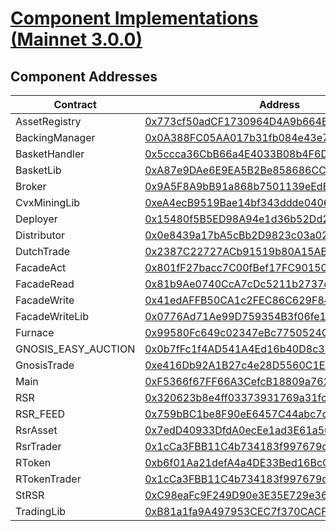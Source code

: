 # [Component Implementations (Mainnet 3.0.0)](https://etherscan.io/undefined)
## Component Addresses
| Contract | Address | Version |
| --- | --- | --- |
| AssetRegistry | [0x773cf50adCF1730964D4A9b664BaEd4b9FFC2450](https://etherscan.io/0x773cf50adCF1730964D4A9b664BaEd4b9FFC2450) | 3.0.0 |
| BackingManager | [0x0A388FC05AA017b31fb084e43e7aEaFdBc043080](https://etherscan.io/0x0A388FC05AA017b31fb084e43e7aEaFdBc043080) | 3.0.0 |
| BasketHandler | [0x5ccca36CbB66a4E4033B08b4F6D7bAc96bA55cDc](https://etherscan.io/0x5ccca36CbB66a4E4033B08b4F6D7bAc96bA55cDc) | 3.0.0 |
| BasketLib | [0xA87e9DAe6E9EA5B2Be858686CC6c21B953BfE0B8](https://etherscan.io/0xA87e9DAe6E9EA5B2Be858686CC6c21B953BfE0B8) | N/A |
| Broker | [0x9A5F8A9bB91a868b7501139eEdB20dC129D28F04](https://etherscan.io/0x9A5F8A9bB91a868b7501139eEdB20dC129D28F04) | 3.0.0 |
| CvxMiningLib | [0xeA4ecB9519Bae14bf343ddde0406C2D6108c1472](https://etherscan.io/0xeA4ecB9519Bae14bf343ddde0406C2D6108c1472) | N/A |
| Deployer | [0x15480f5B5ED98A94e1d36b52Dd20e9a35453A38e](https://etherscan.io/0x15480f5B5ED98A94e1d36b52Dd20e9a35453A38e) | 3.0.0 |
| Distributor | [0x0e8439a17bA5cBb2D9823c03a02566B9dd5d96Ac](https://etherscan.io/0x0e8439a17bA5cBb2D9823c03a02566B9dd5d96Ac) | 3.0.0 |
| DutchTrade | [0x2387C22727ACb91519b80A15AEf393ad40dFdb2F](https://etherscan.io/0x2387C22727ACb91519b80A15AEf393ad40dFdb2F) | N/A |
| FacadeAct | [0x801fF27bacc7C00fBef17FC901504c79D59E845C](https://etherscan.io/0x801fF27bacc7C00fBef17FC901504c79D59E845C) | N/A |
| FacadeRead | [0x81b9Ae0740CcA7cDc5211b2737de735FBC4BeB3C](https://etherscan.io/0x81b9Ae0740CcA7cDc5211b2737de735FBC4BeB3C) | N/A |
| FacadeWrite | [0x41edAFFB50CA1c2FEC86C629F845b8490ced8A2c](https://etherscan.io/0x41edAFFB50CA1c2FEC86C629F845b8490ced8A2c) | N/A |
| FacadeWriteLib | [0x0776Ad71Ae99D759354B3f06fe17454b94837B0D](https://etherscan.io/0x0776Ad71Ae99D759354B3f06fe17454b94837B0D) | N/A |
| Furnace | [0x99580Fc649c02347eBc7750524CAAe5cAcf9d34c](https://etherscan.io/0x99580Fc649c02347eBc7750524CAAe5cAcf9d34c) | 3.0.0 |
| GNOSIS_EASY_AUCTION | [0x0b7fFc1f4AD541A4Ed16b40D8c37f0929158D101](https://etherscan.io/0x0b7fFc1f4AD541A4Ed16b40D8c37f0929158D101) | N/A |
| GnosisTrade | [0xe416Db92A1B27c4e28D5560C1EEC03f7c582F630](https://etherscan.io/0xe416Db92A1B27c4e28D5560C1EEC03f7c582F630) | N/A |
| Main | [0xF5366f67FF66A3CefcB18809a762D5b5931FebF8](https://etherscan.io/0xF5366f67FF66A3CefcB18809a762D5b5931FebF8) | 3.0.0 |
| RSR | [0x320623b8e4ff03373931769a31fc52a4e78b5d70](https://etherscan.io/0x320623b8e4ff03373931769a31fc52a4e78b5d70) | N/A |
| RSR_FEED | [0x759bBC1be8F90eE6457C44abc7d443842a976d02](https://etherscan.io/0x759bBC1be8F90eE6457C44abc7d443842a976d02) | N/A |
| RsrAsset | [0x7edD40933DfdA0ecEe1ad3E61a5044962284e1A6](https://etherscan.io/0x7edD40933DfdA0ecEe1ad3E61a5044962284e1A6) | 3.0.0 |
| RsrTrader | [0x1cCa3FBB11C4b734183f997679d52DeFA74b613A](https://etherscan.io/0x1cCa3FBB11C4b734183f997679d52DeFA74b613A) | 3.0.0 |
| RToken | [0xb6f01Aa21defA4a4DE33Bed16BcC06cfd23b6A6F](https://etherscan.io/0xb6f01Aa21defA4a4DE33Bed16BcC06cfd23b6A6F) | 3.0.0 |
| RTokenTrader | [0x1cCa3FBB11C4b734183f997679d52DeFA74b613A](https://etherscan.io/0x1cCa3FBB11C4b734183f997679d52DeFA74b613A) | 3.0.0 |
| StRSR | [0xC98eaFc9F249D90e3E35E729e3679DD75A899c10](https://etherscan.io/0xC98eaFc9F249D90e3E35E729e3679DD75A899c10) | 3.0.0 |
| TradingLib | [0xB81a1fa9A497953CEC7f370CACFA5cc364871A73](https://etherscan.io/0xB81a1fa9A497953CEC7f370CACFA5cc364871A73) | N/A |
        